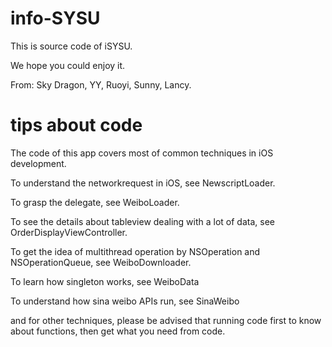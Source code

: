 info-SYSU
=========

This is source code of iSYSU.

We hope you could enjoy it.

From: Sky Dragon, YY, Ruoyi, Sunny, Lancy.


tips about code
=========

The code of this app covers most of common techniques in iOS development. 

To understand the networkrequest in iOS, see NewscriptLoader.

To grasp the delegate, see WeiboLoader.

To see the details about tableview dealing with a lot of data, see OrderDisplayViewController.

To get the idea of multithread operation by NSOperation and NSOperationQueue, see WeiboDownloader.

To learn how singleton works, see WeiboData

To understand how sina weibo APIs run, see SinaWeibo

and for other techniques, please be advised that running code first to know about functions, then get what you need from code.





